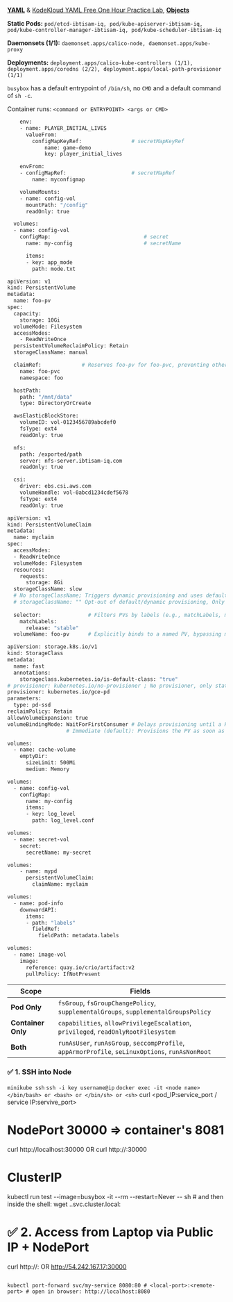 [**YAML**](https://github.com/ibtisam-iq/nectar/blob/main/yaml/README.md) & [KodeKloud YAML Free One Hour Practice Lab](https://kodekloud.com/pages/free-labs/kubernetes/yaml), [**Objects**](./01-core-concepts/objects.md)

**Static Pods:** `pod/etcd-ibtisam-iq, pod/kube-apiserver-ibtisam-iq, pod/kube-controller-manager-ibtisam-iq, pod/kube-scheduler-ibtisam-iq`

**Daemonsets (1/1):** `daemonset.apps/calico-node, daemonset.apps/kube-proxy`

**Deployments:** `deployment.apps/calico-kube-controllers (1/1), deployment.apps/coredns (2/2), deployment.apps/local-path-provisioner (1/1)`

`busybox` has a default entrypoint of `/bin/sh`, no `CMD` and a default command of `sh -c`.

Container runs: `<command or ENTRYPOINT> <args or CMD>`

```bash
    env:
    - name: PLAYER_INITIAL_LIVES
      valueFrom:
        configMapKeyRef:                # secretMapKeyRef
            name: game-demo           
            key: player_initial_lives

    envFrom:
    - configMapRef:                     # secretMapRef
        name: myconfigmap

    volumeMounts:
    - name: config-vol
      mountPath: "/config"
      readOnly: true

  volumes:
  - name: config-vol
    configMap:                              # secret
      name: my-config                       # secretName

      items:
      - key: app_mode
        path: mode.txt
```

```bash
apiVersion: v1
kind: PersistentVolume
metadata:
  name: foo-pv
spec:
  capacity:
    storage: 10Gi
  volumeMode: Filesystem
  accessModes:
    - ReadWriteOnce
  persistentVolumeReclaimPolicy: Retain
  storageClassName: manual

  claimRef:             # Reserves foo-pv for foo-pvc, preventing other PVCs from binding.
    name: foo-pvc
    namespace: foo

  hostPath:
    path: "/mnt/data"
    type: DirectoryOrCreate

  awsElasticBlockStore:
    volumeID: vol-0123456789abcdef0
    fsType: ext4
    readOnly: true

  nfs:
    path: /exported/path
    server: nfs-server.ibtisam-iq.com
    readOnly: true

  csi:
    driver: ebs.csi.aws.com
    volumeHandle: vol-0abcd1234cdef5678
    fsType: ext4
    readOnly: true
```

```bash
apiVersion: v1
kind: PersistentVolumeClaim
metadata:
  name: myclaim
spec:
  accessModes:
  - ReadWriteOnce
  volumeMode: Filesystem
  resources:
    requests:
      storage: 8Gi
  storageClassName: slow
  # No storageClassName; Triggers dynamic provisioning and uses default (if any available, else remains unbound)
  # storageClassName: "" Opt-out of default/dynamic provisioning, Only binds to PVs with no SC
  
  selector:               # Filters PVs by labels (e.g., matchLabels, matchExpressions). Cannot be used with dynamic provisioning.
    matchLabels:
      release: "stable"
  volumeName: foo-pv      # Explicitly binds to a named PV, bypassing matching criteria except for validation.
```

```bash
apiVersion: storage.k8s.io/v1
kind: StorageClass
metadata:
  name: fast
  annotations:
    storageclass.kubernetes.io/is-default-class: "true"
# provisioner: kubernetes.io/no-provisioner ; No provisioner, only static provisioning, for local storage
provisioner: kubernetes.io/gce-pd
parameters:
  type: pd-ssd
reclaimPolicy: Retain
allowVolumeExpansion: true
volumeBindingMode: WaitForFirstConsumer # Delays provisioning until a Pod using the PVC is scheduled.
                   # Immediate (default): Provisions the PV as soon as the PVC is created.
```


```bash
volumes:
  - name: cache-volume
    emptyDir:
      sizeLimit: 500Mi
      medium: Memory

volumes:
  - name: config-vol
    configMap:
      name: my-config
      items:
      - key: log_level
        path: log_level.conf

volumes:
  - name: secret-vol
    secret:
      secretName: my-secret

volumes:
    - name: mypd
      persistentVolumeClaim:
        claimName: myclaim

volumes:
  - name: pod-info
    downwardAPI:
      items:
      - path: "labels"
        fieldRef:
          fieldPath: metadata.labels

volumes:
  - name: image-vol
    image:
      reference: quay.io/crio/artifact:v2
      pullPolicy: IfNotPresent

```

| Scope              | Fields                                                                             |
| ------------------ | ---------------------------------------------------------------------------------- |
| **Pod Only**       | `fsGroup`, `fsGroupChangePolicy`, `supplementalGroups`, `supplementalGroupsPolicy` |
| **Container Only** | `capabilities`, `allowPrivilegeEscalation`, `privileged`, `readOnlyRootFilesystem`                                         |
| **Both**           | `runAsUser`, `runAsGroup`, `seccompProfile`, `appArmorProfile`, `seLinuxOptions`, `runAsNonRoot`   |


### ✅ 1. SSH into Node
`minikube ssh`	  `ssh -i key username@ip`		 `docker exec -it <node name> </bin/bash> or <bash> or </bin/sh> or <sh>`
curl <pod_IP:service_port / service IP:servive_port>



# NodePort    30000 => container's 8081
curl http://localhost:30000 OR curl http://<worker-node-private-ip>:30000
# ClusterIP
kubectl run test --image=busybox -it --rm --restart=Never -- sh # and then inside the shell: wget <service-name>.<namespace>.svc.cluster.local:<port>

# ✅ 2. Access from Laptop via Public IP + NodePort
curl http://<node-ip>:<nodePort> OR http://54.242.167.17:30000
```

kubectl port-forward svc/my-service 8080:80 # <local-port>:<remote-port> # open in browser: http://localhost:8080


